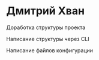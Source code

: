 # Дмитрий Хван 
Доработка структуры проекта  

Написание структуры через CLI  

Написание файлов конфигурации

